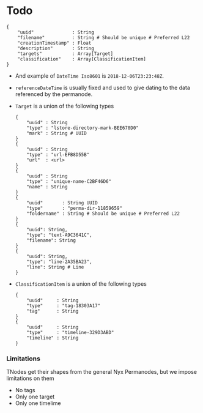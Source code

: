 # Todo

```
{
    "uuid"              : String
    "filename"          : String # Should be unique # Preferred L22
    "creationTimestamp" : Float
    "description"       : String
    "targets"           : Array[Target]
    "classification"    : Array[ClassificationItem]
}
```

- And example of `DateTime Iso8601` is `2018-12-06T23:23:48Z`. 

- `referenceDateTime` is usually fixed and used to give dating to the data referenced by the permanode.

- `Target` is a union of the following types

    ```
    {
        "uuid" : String
        "type" : "lstore-directory-mark-BEE670D0"
        "mark" : String # UUID
    }
    {
        "uuid" : String
        "type" : "url-EFB8D55B"
        "url"  : <url>
    }
    {
        "uuid" : String
        "type" : "unique-name-C2BF46D6"
        "name" : String
    }
    {
        "uuid"       : String UUID
        "type"       : "perma-dir-11859659"
        "foldername" : String # Should be unique # Preferred L22
    }
    {
        "uuid": String,
        "type": "text-A9C3641C",
        "filename": String
    }
    {
        "uuid": String,
        "type": "line-2A35BA23",
        "line": String # Line
    }
    ```

- `ClassificationItem` is a union of the following types

    ```
    {
        "uuid"     : String
        "type"     : "tag-18303A17"
        "tag"      : String
    }
    {
        "uuid"     : String
        "type"     : "timeline-329D3ABD"
        "timeline" : String
    }
    ```

### Limitations

TNodes get their shapes from the general Nyx Permanodes, but we impose limitations on them

- No tags
- Only one target
- Only one timelime
